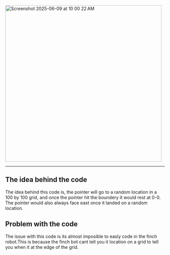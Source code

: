 <img width="494" alt="Screenshot 2025-06-09 at 10 00 22 AM" src="https://github.com/user-attachments/assets/e4283fcf-fc9a-4567-99f8-c7c0e2f8168f" />

---
## The idea behind the code

The idea behind this code is, the pointer will go to a random location in a 100 by 100 grid, and once the pointer hit the boundery it would rest at 0-0. The pointer would also always face east once it landed on a random location.

## Problem with the code

The issue with this code is its almost imposible to easly code in the finch robot.This is because the finch bot cant tell you it location on a grid to tell you when it at the edge of the grid.
